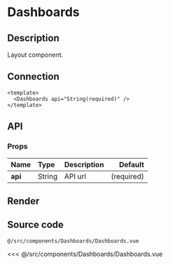 # Dashboards

## Description

Layout component.

## Connection

```vue
<template>
  <Dashboards api="String(required)" />
</template>
```

## API

### Props
| **Name** | **Type** | **Description** | **Default** |
| :------- | :------- | :-------------- | ----------: |
| **api** | String | API url | (required) |

## Render

## Source code

<code class="code--path">@/src/components/Dashboards/Dashboards.vue</code>

<<< @/src/components/Dashboards/Dashboards.vue
